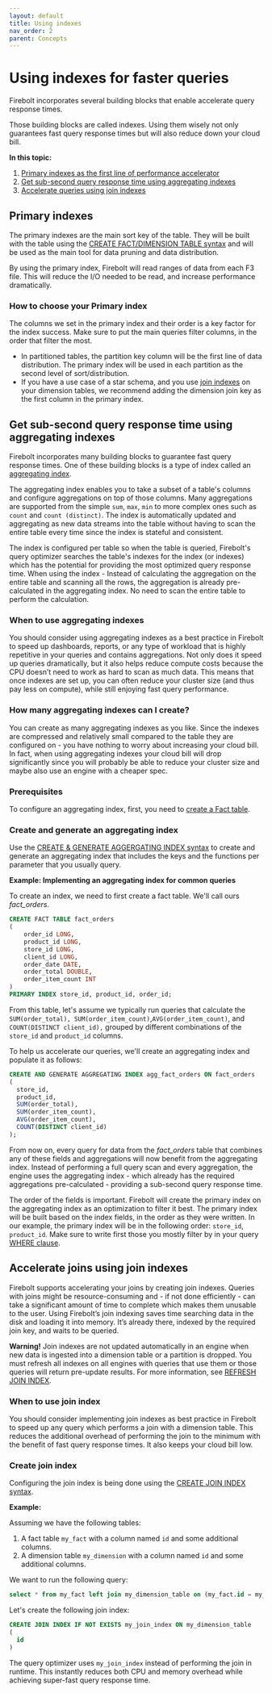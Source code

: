 ```yaml
---
layout: default
title: Using indexes
nav_order: 2
parent: Concepts
---
```

# Using indexes for faster queries

Firebolt incorporates several building blocks that enable accelerate query response times.

Those building blocks are called indexes. Using them wisely not only guarantees fast query response times but will also reduce down your cloud bill.

**In this topic:**

1. [Primary indexes as the first line of performance accelerator](get-instant-query-response-time.md#primary-indexes)
2. [Get sub-second query response time using aggregating indexes](get-instant-query-response-time.md#get-sub-second-query-response-time-using-aggregating-indexes)
3. [Accelerate queries using join indexes](get-instant-query-response-time.md#accelerate-joins-using-join-indexes)

## Primary indexes

The primary indexes are the main sort key of the table. They will be built with the table using the [CREATE FACT/DIMENSION TABLE syntax](../sql-reference/commands/ddl-commands.md#create-fact--dimension-table) and will be used as the main tool for data pruning and data distribution.
 
By using the primary index, Firebolt will read ranges of data from each F3 file. This will reduce the I/O needed to be read, and increase performance dramatically.

### How to choose your Primary index

The columns we set in the primary index and their order is a key factor for the index success. Make sure to put the main queries filter columns, in the order that filter the most.

* In partitioned tables, the partition key column will be the first line of data distribution. The primary index will be used in each partition as the second level of sort/distribution.
* If you have a use case of a star schema, and you use [join indexes](../sql-reference/commands/ddl-commands.md#create-join-index) on your dimension tables, we recommend adding the dimension join key as the first column in the primary index.

## Get sub-second query response time using aggregating indexes

Firebolt incorporates many building blocks to guarantee fast query response times. One of these building blocks is a type of index called an [aggregating index](../sql-reference/commands/ddl-commands.md#create-aggregating-index).

The aggregating index enables you to take a subset of a table's columns and configure aggregations on top of those columns. Many aggregations are supported from the simple `sum`, `max`, `min` to more complex ones such as `count` and `count (distinct)`. The index is automatically updated and aggregating as new data streams into the table without having to scan the entire table every time since the index is stateful and consistent.

The index is configured per table so when the table is queried, Firebolt's query optimizer searches the table's indexes for the index (or indexes) which has the potential for providing the most optimized query response time. When using the index - Instead of calculating the aggregation on the entire table and scanning all the rows, the aggregation is already pre-calculated in the aggregating index. No need to scan the entire table to perform the calculation.

### When to use aggregating indexes

You should consider using aggregating indexes as a best practice in Firebolt to speed up dashboards, reports, or any type of workload that is highly repetitive in your queries and contains aggregations. Not only does it speed up queries dramatically, but it also helps reduce compute costs because the CPU doesn’t need to work as hard to scan as much data. This means that once indexes are set up, you can often reduce your cluster size (and thus pay less on compute), while still enjoying fast query performance.

### How many aggregating indexes can I create?

You can create as many aggregating indexes as you like. Since the indexes are compressed and relatively small compared to the table they are configured on - you have nothing to worry about increasing your cloud bill. In fact, when using aggregating indexes your cloud bill will drop significantly since you will probably be able to reduce your cluster size and maybe also use an engine with a cheaper spec.

### Prerequisites

To configure an aggregating index, first, you need to [create a Fact table](../sql-reference/commands/ddl-commands.md#create-fact--dimension-table).

### Create and generate an aggregating index

Use the [CREATE & GENERATE AGGERGATING INDEX syntax](../sql-reference/commands/ddl-commands.md#create-aggregating-index) to create and generate an aggregating index that includes the keys and the functions per parameter that you usually query.

**Example: Implementing an aggregating index for common queries**

To create an index, we need to first create a fact table. We'll call ours _fact\_orders_.

```sql
CREATE FACT TABLE fact_orders
(
    order_id LONG,
    product_id LONG,
    store_id LONG,
    client_id LONG,
    order_date DATE,
    order_total DOUBLE,
    order_item_count INT
)
PRIMARY INDEX store_id, product_id, order_id;
```

From this table, let's assume we typically run queries that calculate the `SUM(order_total), SUM(order_item_count)`,`AVG(order_item_count)`, and `COUNT(DISTINCT client_id),` grouped by different combinations of the `store_id` and `product_id` columns.

To help us accelerate our queries, we'll create an aggregating index and populate it as follows:

```sql
CREATE AND GENERATE AGGREGATING INDEX agg_fact_orders ON fact_orders
(
  store_id,
  product_id,
  SUM(order_total),
  SUM(order_item_count),
  AVG(order_item_count),
  COUNT(DISTINCT client_id)
);
```

From now on, every query for data from the _fact\_orders_ table that combines any of these fields and aggregations will now benefit from the aggregating index. Instead of performing a full query scan and every aggregation, the engine uses the aggregating index - which already has the required aggregations pre-calculated - providing a sub-second query response time.


The order of the fields is important. Firebolt will create the primary index on the aggregating index as an optimization to filter it best. The primary index will be built based on the index fields, in the order as they were written. In our example, the primary index will be in the following order: `store_id`, `product_id`. Make sure to write first those you mostly filter by in your query [WHERE clause](../sql-reference/commands/query-syntax.md#where).


## Accelerate joins using join indexes

Firebolt supports accelerating your joins by creating join indexes. Queries with joins might be resource-consuming and - if not done efficiently - can take a significant amount of time to complete which makes them unusable to the user. Using Firebolt’s join indexing saves time searching data in the disk and loading it into memory. It’s already there, indexed by the required join key, and waits to be queried.

**Warning!**
Join indexes are not updated automatically in an engine when new data is ingested into a dimension table or a partition is dropped. You must refresh all indexes on all engines with queries that use them or those queries will return pre-update results. For more information, see [REFRESH JOIN INDEX](../sql-reference/commands/ddl-commands.md#refresh-join-index "mention").

### When to use join index

You should consider implementing join indexes as best practice in Firebolt to speed up any query which performs a join with a dimension table. This reduces the additional overhead of performing the join to the minimum with the benefit of fast query response times. It also keeps your cloud bill low.

### Create join index

Configuring the join index is being done using the [CREATE JOIN INDEX syntax](../sql-reference/commands/ddl-commands.md#create-join-index).

**Example:**

Assuming we have the following tables:

1. A fact table `my_fact` with a column named `id` and some additional columns.
2. A dimension table `my_dimension` with a column named `id` and some additional columns.

We want to run the following query:

```sql
select * from my_fact left join my_dimension_table on (my_fact.id = my_dimension_table.id)
```

Let's create the following join index:

```sql
CREATE JOIN INDEX IF NOT EXISTS my_join_index ON my_dimension_table
(
  id
)
```

The query optimizer uses `my_join_index` instead of performing the join in runtime. This instantly reduces both CPU and memory overhead while achieving super-fast query response time.
